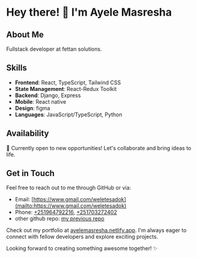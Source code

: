 # Hey there! 👋 I'm Ayele Masresha

## About Me
Fullstack developer at fettan solutions.

## Skills

- **Frontend**: React, TypeScript, Tailwind CSS
- **State Management**: React-Redux Toolkit
- **Backend**: Django, Express
- **Mobile**: React native
- **Design**: figma
- **Languages**: JavaScript/TypeScript, Python

## Availability

🌟 Currently open to new opportunities! Let's collaborate and bring ideas to life.

## Get in Touch

Feel free to reach out to me through GitHub or via:
- Email: [https://www.gmail.com/weletesadok](mailto:https://www.gmail.com/weletesadok)
- Phone: [+251964792216](tel:+251964792216), [+251703272402](tel:+251703272402)
- other github repo: [my previous repo](https://www.github.com/ayelemas777)

Check out my portfolio at [ayelemasresha.netlify.app](https://ayelemasresha.netlify.app). I'm always eager to connect with fellow developers and explore exciting projects.

Looking forward to creating something awesome together! ✨
